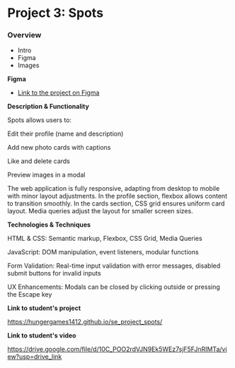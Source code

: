 # Project 3: Spots

### Overview

- Intro
- Figma
- Images

**Figma**

- [Link to the project on Figma](https://www.figma.com/file/BBNm2bC3lj8QQMHlnqRsga/Sprint-3-Project-%E2%80%94-Spots?type=design&node-id=2%3A60&mode=design&t=afgNFybdorZO6cQo-1)

**Description & Functionality**

Spots allows users to:

Edit their profile (name and description)

Add new photo cards with captions

Like and delete cards

Preview images in a modal

The web application is fully responsive, adapting from desktop to mobile with minor layout adjustments. In the profile section, flexbox allows content to transition smoothly. In the cards section, CSS grid ensures uniform card layout. Media queries adjust the layout for smaller screen sizes.

**Technologies & Techniques**

HTML & CSS: Semantic markup, Flexbox, CSS Grid, Media Queries

JavaScript: DOM manipulation, event listeners, modular functions

Form Validation: Real-time input validation with error messages, disabled submit buttons for invalid inputs

UX Enhancements: Modals can be closed by clicking outside or pressing the Escape key

**Link to student's project**

https://hungergames1412.github.io/se_project_spots/

**Link to student's video**

https://drive.google.com/file/d/10C_POO2rdVJN9Ek5WEz7sjF5FJnRIMTa/view?usp=drive_link
